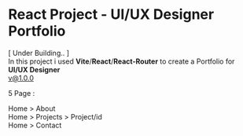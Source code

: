 # React Project - UI/UX Designer Portfolio

[ Under Building.. ]<br/>
In this project i used <b>Vite</b>/<b>React</b>/<b>React-Router</b> to create a Portfolio for <b>UI/UX Designer</b> <br/>
v@1.0.0

5 Page :<br/>

Home > About<br/>
Home > Projects > Project/id<br/>
Home > Contact<br/>

